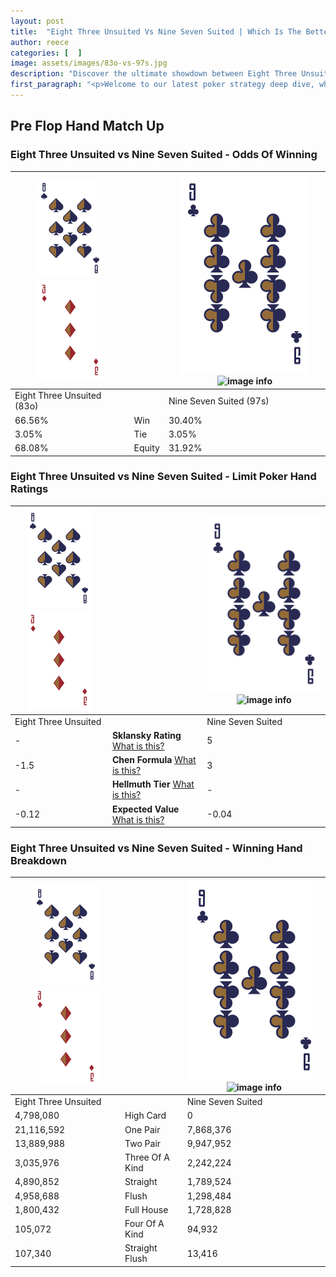 ```yaml
---
layout: post
title:  "Eight Three Unsuited Vs Nine Seven Suited | Which Is The Better Hand In Poker? A Complete Guide"
author: reece
categories: [  ]
image: assets/images/83o-vs-97s.jpg
description: "Discover the ultimate showdown between Eight Three Unsuited and Nine Seven Suited in poker! Uncover the odds, strategies, and scenarios where one hand triumphs over the other. Get ready to up your poker game with this thrilling analysis."
first_paragraph: "<p>Welcome to our latest poker strategy deep dive, where we're pitting two distinct hands against each other in a high-stakes showdown: Eight Three Unsuited vs Nine Seven Suited.</p><p>In the dynamic world of poker, every decision counts, and knowing which hand holds the upper hand is key to your success at the table.</p><p>In this article, we'll dissect these two hands, explore the scenarios where one dominates the other, and equip you with the knowledge to make strategic choices that can tip the odds in your favor.</p><p>Get ready to unravel the intriguing dynamics of these poker hands and elevate your game to new heights.</p>"
---
```




[comment]: # (sp0)

## Pre Flop Hand Match Up

<div class="table hand-ratings" markdown="1"> 



### Eight Three Unsuited vs Nine Seven Suited - Odds Of Winning


    
| ![image info](assets/images/hand1/8.png) ![image info](assets/images/hand1/3o.png) |  | ![image info](assets/images/hand2/9.png) ![image info](assets/images/hand2/7s.png) |
| -------- | -------- | -------- |
| Eight Three Unsuited (83o) |  | Nine Seven Suited (97s) |
| 66.56% | Win | 30.40% |
| 3.05% | Tie | 3.05% |
| 68.08% | Equity | 31.92% |




[comment]: # (sp1)



### Eight Three Unsuited vs Nine Seven Suited - Limit Poker Hand Ratings


    
| ![image info](assets/images/hand1/8.png) ![image info](assets/images/hand1/3o.png) |  | ![image info](assets/images/hand2/9.png) ![image info](assets/images/hand2/7s.png) |
| -------- | -------- | -------- |
| Eight Three Unsuited |  | Nine Seven Suited |
| - | **Sklansky Rating** [What is this?](/sklansky-rating-explained) | 5 |
| -1.5 | **Chen Formula** [What is this?](/chen-formula-explained) | 3 |
| - | **Hellmuth Tier** [What is this?](/Hellmuth-tier-explained) | - |
| -0.12 | **Expected Value** [What is this?](/expected-value-explained) | -0.04 |




[comment]: # (sp2)



### Eight Three Unsuited vs Nine Seven Suited - Winning Hand Breakdown


    
| ![image info](assets/images/hand1/8.png) ![image info](assets/images/hand1/3o.png) |  | ![image info](assets/images/hand2/9.png) ![image info](assets/images/hand2/7s.png) |
| -------- | -------- | -------- |
| Eight Three Unsuited |  | Nine Seven Suited |
| 4,798,080 | High Card | 0 |
| 21,116,592 | One Pair | 7,868,376 |
| 13,889,988 | Two Pair | 9,947,952 |
| 3,035,976 | Three Of A Kind | 2,242,224 |
| 4,890,852 | Straight | 1,789,524 |
| 4,958,688 | Flush | 1,298,484 |
| 1,800,432 | Full House | 1,728,828 |
| 105,072 | Four Of A Kind | 94,932 |
| 107,340 | Straight Flush | 13,416 |




[comment]: # (sp3)



</div>

[comment]: # (sp4)



[comment]: # (sp5)

